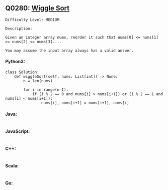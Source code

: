## Q0280: [Wiggle Sort](https://leetcode.com/problems/wiggle-sort/)

```
Difficulty Level: MEDIUM
```

```
Description:

Given an integer array nums, reorder it such that nums[0] <= nums[1] >= nums[2] <= nums[3]....

You may assume the input array always has a valid answer.
```

#### Python3:

```
class Solution:
    def wiggleSort(self, nums: List[int]) -> None:
        n = len(nums)

        for i in range(n-1):
            if (i % 2 == 0 and nums[i] > nums[i+1]) or (i % 2 == 1 and nums[i] < nums[i+1]):
                nums[i], nums[i+1] = nums[i+1], nums[i]
```

#### Java:

```

```

#### JavaScript:

```

```

#### C++:

```

```

#### Scala:

```

```

#### Go:

```

```